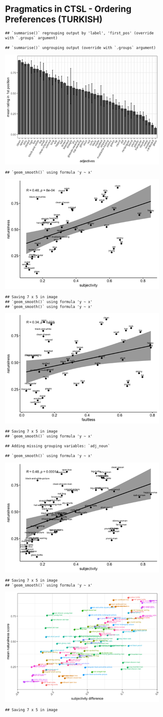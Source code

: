 Pragmatics in CTSL - Ordering Preferences (TURKISH)
================

    ## `summarise()` regrouping output by 'label', 'first_pos' (override with `.groups` argument)

    ## `summarise()` ungrouping output (override with `.groups` argument)

![](analysis_files/figure-gfm/preferenece-1.png)<!-- -->

    ## `geom_smooth()` using formula 'y ~ x'

![](analysis_files/figure-gfm/subjectivity-1.png)<!-- -->

    ## Saving 7 x 5 in image
    ## `geom_smooth()` using formula 'y ~ x'
    ## `geom_smooth()` using formula 'y ~ x'

![](analysis_files/figure-gfm/subjectivity-2.png)<!-- -->

    ## Saving 7 x 5 in image
    ## `geom_smooth()` using formula 'y ~ x'

    ## Adding missing grouping variables: `adj_noun`

    ## `geom_smooth()` using formula 'y ~ x'

![](analysis_files/figure-gfm/subjectivity-3.png)<!-- -->

    ## Saving 7 x 5 in image
    ## `geom_smooth()` using formula 'y ~ x'

![](analysis_files/figure-gfm/subjectivity_score-1.png)<!-- -->

    ## Saving 7 x 5 in image
